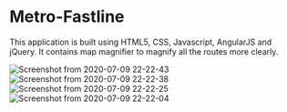 # Metro-Fastline
This application is built using HTML5, CSS, Javascript, AngularJS and jQuery. It contains map magnifier to magnify all the routes more clearly.


![Screenshot from 2020-07-09 22-22-43](https://user-images.githubusercontent.com/62255672/87068182-d2434a00-c232-11ea-8435-ec77e74f5f64.png)
![Screenshot from 2020-07-09 22-22-38](https://user-images.githubusercontent.com/62255672/87068192-d5d6d100-c232-11ea-9d06-f20e345dcfc3.png)
![Screenshot from 2020-07-09 22-22-25](https://user-images.githubusercontent.com/62255672/87068199-d8392b00-c232-11ea-81d9-af3ea9b59374.png)
![Screenshot from 2020-07-09 22-22-04](https://user-images.githubusercontent.com/62255672/87068205-d8d1c180-c232-11ea-86c6-4bbf2787c36e.png)

